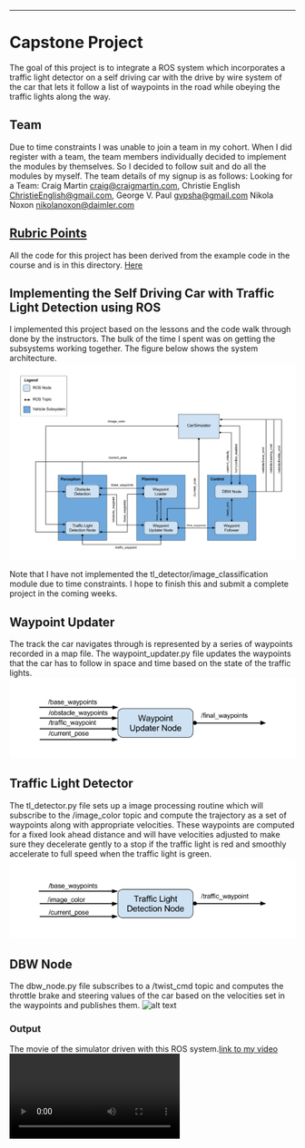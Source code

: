 
---

# Capstone Project

The goal of this project is to integrate a ROS system which incorporates a traffic light detector on a self driving car with the drive by wire system of the car that lets it follow a list of waypoints in the road while obeying the traffic lights along the way.

## Team
Due to time constraints I was unable to join a team in my cohort. When I did register with a team, the team members individually decided to implement the modules by themselves. So I decided to follow suit and do all the modules by myself. The team details of my signup is as follows:
Looking for a Team:	Craig Martin	craig@craigmartin.com, Christie English	ChristieEnglish@gmail.com, George V. Paul	gvpsha@gmail.com	Nikola Noxon	nikolanoxon@daimler.com

[//]: # (Image References)
[image1]: ./examples/final-project-ros-graph-v2.png
[image2]: ./examples/waypoint-updater-ros-graph.png
[image3]: ./examples/tl-detector-ros-graph.png
[image4]: ,/examples/dbw-node-ros-graph.png
[video1]: ,/examples/capstone.mp4

## [Rubric Points](https://review.udacity.com/#!/rubrics/1140/view)
All the code for this project has been derived from the example code in the course and is in this directory.
[Here](https://github.com/gvp-study/CarND-Capstone.git)

## Implementing the Self Driving Car with Traffic Light Detection using ROS

I implemented this project based on the lessons and the code walk through done by the instructors. The bulk of the time I spent was on getting the subsystems working together. The figure below shows the system architecture.
![alt text][image1]

Note that I have not implemented the tl_detector/image_classification module due to time constraints. I hope to finish this and submit a complete project in the coming weeks.

## Waypoint Updater
The track the car navigates through is represented by a series of waypoints recorded in a map file. The waypoint_updater.py file updates the waypoints that the car has to follow in space and time based on the state of the traffic lights.
![alt text][image2]


## Traffic Light Detector
The tl_detector.py file sets up a image processing routine which will subscribe to the /image_color topic and compute the trajectory as a set of waypoints along with appropriate velocities. These waypoints are computed for a fixed look ahead distance and will have velocities adjusted to make sure they decelerate gently to a stop if the traffic light is red and smoothly accelerate to full speed when the traffic light is green.
![alt text][image3]

## DBW Node
The dbw_node.py file subscribes to a /twist_cmd topic and computes the throttle brake and steering values of the car based on the velocities set in the waypoints and publishes them.
![alt text][image4]

### Output
The movie of the simulator driven with this ROS system.[link to my video](./examples/capstone.mp4)
![alt text][video1]
